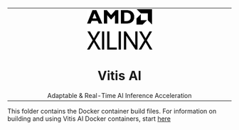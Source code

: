 ﻿<table class="sphinxhide">
 <tr>
   <td align="center"><img src="https://raw.githubusercontent.com/Xilinx/Image-Collateral/main/xilinx-logo.png" width="30%"/><h1>Vitis AI</h1><h0>Adaptable & Real-Time AI Inference Acceleration</h0>
   </td>
 </tr>
</table>

This folder contains the Docker container build files.  For information on building and using Vitis AI Docker containers, start [here](https://gitenterprise.xilinx.com/quentonh/vitis-ai-staging/tree/master/docs/install)
